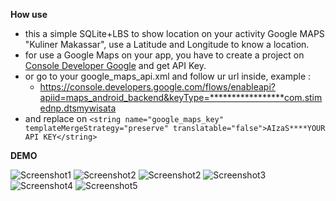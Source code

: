 **How use**
- this a simple SQLite+LBS to show location on your activity Google MAPS "Kuliner Makassar", use a Latitude and Longitude to know a location.
- for use a  Google Maps on your app, you have to create a project on [Console Developer Google](https://console.developers.google.com) and get API Key.
- or go to your google_maps_api.xml and follow ur url inside, example :
    - https://console.developers.google.com/flows/enableapi?apiid=maps_android_backend&keyType=*****************com.stimednp.dtsmywisata
- and replace on ```<string name="google_maps_key" templateMergeStrategy="preserve" translatable="false">AIzaS****YOUR API KEY</string>```

**DEMO**

![Screenshot1](https://gitlab.com/im-o/my-image/raw/master/0.jpeg)
![Screenshot2](https://gitlab.com/im-o/my-image/raw/master/1.jpeg)
![Screenshot2](https://gitlab.com/im-o/my-image/raw/master/5.jpeg)
![Screenshot3](https://gitlab.com/im-o/my-image/raw/master/2.jpeg)
![Screenshot4](https://gitlab.com/im-o/my-image/raw/master/3.jpeg)
![Screenshot5](https://gitlab.com/im-o/my-image/raw/master/4.jpeg)
